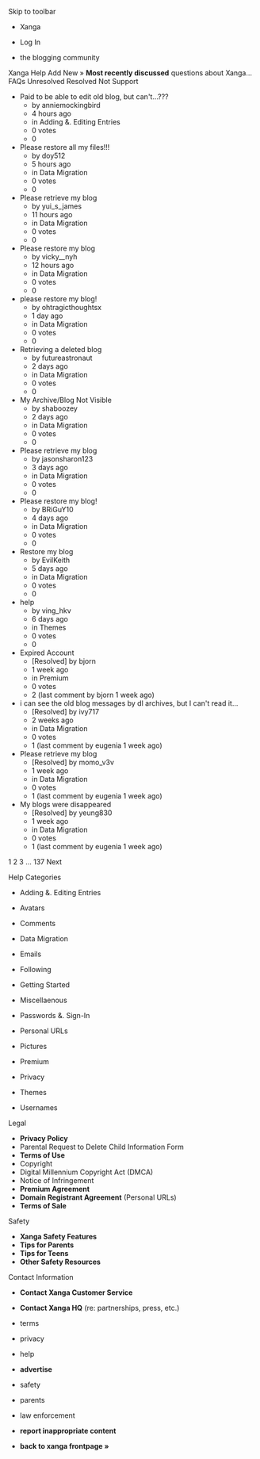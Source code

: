 Skip to toolbar

*   Xanga

*   Log In

*   the blogging community

Xanga Help Add New » **Most recently discussed** questions about Xanga… FAQs Unresolved Resolved Not Support

*   Paid to be able to edit old blog, but can't...???
    *   by anniemockingbird
    *   4 hours ago
    *   in Adding &. Editing Entries
    *   0 votes
    *   0
*   Please restore all my files!!!
    *   by doy512
    *   5 hours ago
    *   in Data Migration
    *   0 votes
    *   0
*   Please retrieve my blog
    *   by yui\_s\_james
    *   11 hours ago
    *   in Data Migration
    *   0 votes
    *   0
*   Please restore my blog
    *   by vicky\_\_nyh
    *   12 hours ago
    *   in Data Migration
    *   0 votes
    *   0
*   please restore my blog!
    *   by ohtragicthoughtsx
    *   1 day ago
    *   in Data Migration
    *   0 votes
    *   0
*   Retrieving a deleted blog
    *   by futureastronaut
    *   2 days ago
    *   in Data Migration
    *   0 votes
    *   0
*   My Archive/Blog Not Visible
    *   by shaboozey
    *   2 days ago
    *   in Data Migration
    *   0 votes
    *   0
*   Please retrieve my blog
    *   by jasonsharon123
    *   3 days ago
    *   in Data Migration
    *   0 votes
    *   0
*   Please restore my blog!
    *   by BRiGuY10
    *   4 days ago
    *   in Data Migration
    *   0 votes
    *   0
*   Restore my blog
    *   by EvilKeith
    *   5 days ago
    *   in Data Migration
    *   0 votes
    *   0
*   help
    *   by ving\_hkv
    *   6 days ago
    *   in Themes
    *   0 votes
    *   0
*   Expired Account
    *   \[Resolved\] by bjorn
    *   1 week ago
    *   in Premium
    *   0 votes
    *   2 (last comment by bjorn 1 week ago)
*   i can see the old blog messages by dl archives, but I can't read it...
    *   \[Resolved\] by ivy717
    *   2 weeks ago
    *   in Data Migration
    *   0 votes
    *   1 (last comment by eugenia 1 week ago)
*   Please retrieve my blog
    *   \[Resolved\] by momo\_v3v
    *   1 week ago
    *   in Data Migration
    *   0 votes
    *   1 (last comment by eugenia 1 week ago)
*   My blogs were disappeared
    *   \[Resolved\] by yeung830
    *   1 week ago
    *   in Data Migration
    *   0 votes
    *   1 (last comment by eugenia 1 week ago)

1 2 3 ... 137 Next

Help Categories

*   Adding &. Editing Entries
*   Avatars
*   Comments
*   Data Migration
*   Emails
*   Following
*   Getting Started
*   Miscellaenous

*   Passwords &. Sign-In
*   Personal URLs
*   Pictures
*   Premium
*   Privacy
*   Themes
*   Usernames

Legal

*   **Privacy Policy**
*   Parental Request to Delete Child Information Form
*   **Terms of Use**
*   Copyright
*   Digital Millennium Copyright Act (DMCA)
*   Notice of Infringement
*   **Premium Agreement**
*   **Domain Registrant Agreement** (Personal URLs)
*   **Terms of Sale**

Safety

*   **Xanga Safety Features**
*   **Tips for Parents**
*   **Tips for Teens**
*   **Other Safety Resources**

Contact Information

*   **Contact Xanga Customer Service**
*   **Contact Xanga HQ** (re: partnerships, press, etc.)

*   terms
*   privacy
*   help
*   **advertise**

*   safety
*   parents
*   law enforcement
*   **report inappropriate content**

*   **back to xanga frontpage »**
